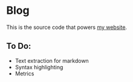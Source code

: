 # Blog

This is the source code that powers [my website](https://nedellis.com).


## To Do:
- Text extraction for markdown
- Syntax highlighting
- Metrics
